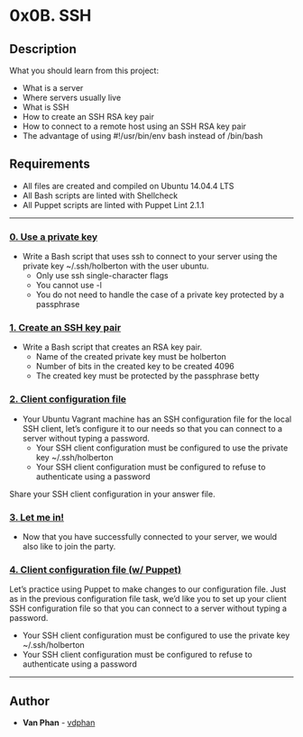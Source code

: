 # 0x0B. SSH

## Description
What you should learn from this project:

* What is a server
* Where servers usually live
* What is SSH
* How to create an SSH RSA key pair
* How to connect to a remote host using an SSH RSA key pair
* The advantage of using  #!/usr/bin/env bash instead of /bin/bash 

## Requirements

- All files are created and compiled on Ubuntu 14.04.4 LTS
- All Bash scripts are linted with Shellcheck
- All Puppet scripts are linted with Puppet Lint 2.1.1

---

### [0. Use a private key](./0-use_a_private_key)
* Write a Bash script that uses ssh to connect to your server using the private key ~/.ssh/holberton with the user ubuntu.
  - Only use ssh single-character flags
  - You cannot use -l
  - You do not need to handle the case of a private key protected by a passphrase



### [1. Create an SSH key pair](./1-create_ssh_key_pair)
* Write a Bash script that creates an RSA key pair.
  - Name of the created private key must be holberton
  - Number of bits in the created key to be created 4096
  - The created key must be protected by the passphrase betty
 

### [2. Client configuration file](./2-ssh_config)
* Your Ubuntu Vagrant machine has an SSH configuration file for the local SSH client, let’s configure it to our needs so that you can connect to a server without typing a password.
  - Your SSH client configuration must be configured to use the private key ~/.ssh/holberton
  - Your SSH client configuration must be configured to refuse to authenticate using a password

Share your SSH client configuration in your answer file.


### [3. Let me in!](./4-puppet_ssh_config.pp)
* Now that you have successfully connected to your server, we would also like to join the party.

### [4. Client configuration file (w/ Puppet)](./4-puppet_ssh_config.pp)

Let’s practice using Puppet to make changes to our configuration file. Just as in the previous configuration file task, we’d like you to set up your client SSH configuration file so that you can connect to a server without typing a password.

- Your SSH client configuration must be configured to use the private key ~/.ssh/holberton
- Your SSH client configuration must be configured to refuse to authenticate using a password


---

## Author
* **Van Phan** - [vdphan](https://github.com/vdphan)
